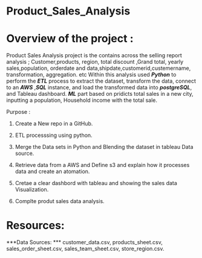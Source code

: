 # Product_Sales_Analysis

# Overview of the project :

 Product Sales Analysis  project is the contains across the selling report analysis ; Customer,products, region, total discount ,Grand total, yearly sales,population, orderdate and data,shipdate,customerid,custemername, transformation, aggregation. etc
Within this analysis used ***Python*** to perform the ***ETL*** process to extract the dataset, transform the data, connect to an  ***AWS*** ,***SQL*** instance, and load the transformed data into ***postgreSQL***, and Tableau dashboard.
***ML*** part based  on pridicts total sales in a new city, inputting a population, Household income with the total sale.

Purpose :

1. Create a New repo in a GitHub.

2. ETL processsing using python.

3. Merge the Data sets in Python and Blending the dataset in tableau Data source.

4. Retrieve data from a AWS and  Define s3 and explain how it processes data and create an atomation.

5. Cretae a clear dashbord with tableau and showing the sales data Visualization.

6. Complte produt sales data analysis.

# Resources:

***Data Sources: *** customer_data.csv, products_sheet.csv, sales_order_sheet.csv, sales_team_sheet.csv, store_region.csv.

 